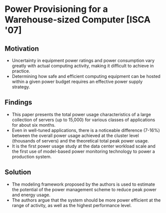 # Power Provisioning for a Warehouse-sized Computer [ISCA '07]

## Motivation

* Uncertainty in equipment power ratings and power consumption vary greatly with actual computing activity, making it difficult to achieve in practice.
* Determining how safe and efficient computing equipment can be hosted within a given power budget requires an effective power supply strategy.

## Findings

* This paper presents the total power usage characteristics of a large collection of servers (up to 15,000) for various classes of applications for about six months.
* Even in well-tuned applications, there is a noticeable difference (7-16%) between the overall power usage achieved at the cluster level (thousands of servers) and the theoretical total peak power usage.
* It is the first power usage study at the data center workload scale and the first use of model-based power monitoring technology to power a production system.

## Solution

* The modeling framework proposed by the authors is used to estimate the potential of the power management scheme to reduce peak power and energy usage.
* The authors argue that the system should be more power efficient at the range of activity, as well as the highest performance level.

